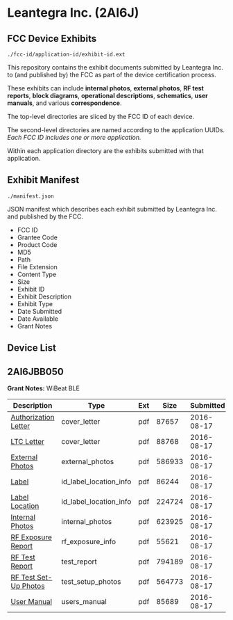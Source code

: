 # Leantegra Inc. (2AI6J)
## FCC Device Exhibits

```
./fcc-id/application-id/exhibit-id.ext
```

This repository contains the exhibit documents submitted by Leantegra Inc. to (and published by) the FCC as part of the device certification process.

These exhibits can include **internal photos**, **external photos**, **RF test reports**, **block diagrams**, **operational descriptions**, **schematics**, **user manuals**, and various **correspondence**.

The top-level directories are sliced by the FCC ID of each device.

The second-level directories are named according to the application UUIDs. *Each FCC ID includes one or more application.*

Within each application directory are the exhibits submitted with that application. 

## Exhibit Manifest

```
./manifest.json
```

JSON manifest which describes each exhibit submitted by Leantegra Inc. and published by the FCC.

- FCC ID
- Grantee Code
- Product Code
- MD5
- Path
- File Extension
- Content Type
- Size
- Exhibit ID
- Exhibit Description
- Exhibit Type
- Date Submitted
- Date Available
- Grant Notes

## Device List
## 2AI6JBB050
**Grant Notes:** WiBeat BLE

| Description | Type | Ext | Size | Submitted | Available |
| ----------- | ---- | --- | ---- | --------- | --------- |
| [Authorization Letter](2AI6JBB050/3fdd4535c89acf2c506e4dc990ff977b/3101016.pdf) | cover_letter | pdf | 87657 | 2016-08-17 | 2016-08-17 |
| [LTC Letter](2AI6JBB050/3fdd4535c89acf2c506e4dc990ff977b/3101017.pdf) | cover_letter | pdf | 88768 | 2016-08-17 | 2016-08-17 |
| [External Photos](2AI6JBB050/3fdd4535c89acf2c506e4dc990ff977b/3101018.pdf) | external_photos | pdf | 586933 | 2016-08-17 | 2016-08-17 |
| [Label](2AI6JBB050/3fdd4535c89acf2c506e4dc990ff977b/3101019.pdf) | id_label_location_info | pdf | 86244 | 2016-08-17 | 2016-08-17 |
| [Label Location](2AI6JBB050/3fdd4535c89acf2c506e4dc990ff977b/3101020.pdf) | id_label_location_info | pdf | 224724 | 2016-08-17 | 2016-08-17 |
| [Internal Photos](2AI6JBB050/3fdd4535c89acf2c506e4dc990ff977b/3101021.pdf) | internal_photos | pdf | 623925 | 2016-08-17 | 2016-08-17 |
| [RF Exposure Report](2AI6JBB050/3fdd4535c89acf2c506e4dc990ff977b/3101023.pdf) | rf_exposure_info | pdf | 55621 | 2016-08-17 | 2016-08-17 |
| [RF Test Report](2AI6JBB050/3fdd4535c89acf2c506e4dc990ff977b/3101025.pdf) | test_report | pdf | 794189 | 2016-08-17 | 2016-08-17 |
| [RF Test Set-Up Photos](2AI6JBB050/3fdd4535c89acf2c506e4dc990ff977b/3101026.pdf) | test_setup_photos | pdf | 564773 | 2016-08-17 | 2016-08-17 |
| [User Manual](2AI6JBB050/3fdd4535c89acf2c506e4dc990ff977b/3101027.pdf) | users_manual | pdf | 85689 | 2016-08-17 | 2016-08-17 |
